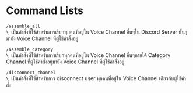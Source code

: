 # Command Lists

`/assemble_all`\
``\
``เป็นคำสั่งที่ใช้สำหรับการเรียกทุกคนที่อยู่ใน Voice Channel อื่นๆใน Discord Server นั้นๆ มายัง Voice Channel ที่ผู้ใช้คำสั่งอยู่

`/assemble_category`\
``\
``เป็นคำสั่งที่ใช้สำหรับการเรียกทุกคนที่อยู่ใน Voice Channel อื่นๆภายใต้ Category Channel ที่ผู้ใช้คำสั่งอยู่มายัง Voice Channel ที่ผู้ใช้คำสั่งอยู่

`/disconnect_channel`\
``\
``เป็นคำสั่งที่ใช้สำหรับการ disconnect user ทุกคนที่อยู่ใน Voice Channel เดียวกับผู้ใช้คำสั่ง
